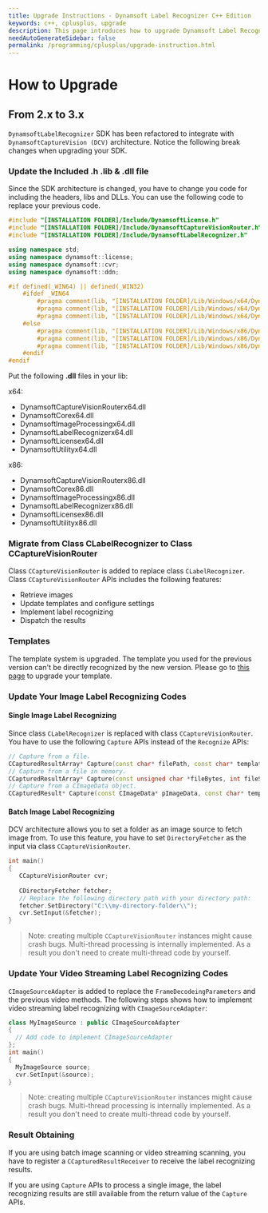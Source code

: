 ```yaml
---
title: Upgrade Instructions - Dynamsoft Label Recognizer C++ Edition
keywords: c++, cplusplus, upgrade
description: This page introduces how to upgrade Dynamsoft Label Recognizer
needAutoGenerateSidebar: false
permalink: /programming/cplusplus/upgrade-instruction.html
---
```


# How to Upgrade

## From 2.x to 3.x

`DynamsoftLabelRecognizer` SDK has been refactored to integrate with `DynamsoftCaptureVision (DCV)` architecture. Notice the following break changes when upgrading your SDK.

### Update the Included .h .lib & .dll file

Since the SDK architecture is changed, you have to change you code for including the headers, libs and DLLs. You can use the following code to replace your previous code.

```cpp
#include "[INSTALLATION FOLDER]/Include/DynamsoftLicense.h"
#include "[INSTALLATION FOLDER]/Include/DynamsoftCaptureVisionRouter.h"
#include "[INSTALLATION FOLDER]/Include/DynamsoftLabelRecognizer.h"

using namespace std;
using namespace dynamsoft::license;
using namespace dynamsoft::cvr;
using namespace dynamsoft::ddn;

#if defined(_WIN64) || defined(_WIN32)
    #ifdef _WIN64
        #pragma comment(lib, "[INSTALLATION FOLDER]/Lib/Windows/x64/DynamsoftLicensex64.lib")
        #pragma comment(lib, "[INSTALLATION FOLDER]/Lib/Windows/x64/DynamsoftCaptureVisionRouterx64.lib")
        #pragma comment(lib, "[INSTALLATION FOLDER]/Lib/Windows/x64/DynamsoftLabelRecognizerx64.lib")
    #else
        #pragma comment(lib, "[INSTALLATION FOLDER]/Lib/Windows/x86/DynamsoftLicensex86.lib")
        #pragma comment(lib, "[INSTALLATION FOLDER]/Lib/Windows/x86/DynamsoftCaptureVisionRouterx86.lib")
        #pragma comment(lib, "[INSTALLATION FOLDER]/Lib/Windows/x86/DynamsoftLabelRecognizerx86.lib")
    #endif
#endif
```

Put the following **.dll** files in your lib:

x64:

* DynamsoftCaptureVisionRouterx64.dll
* DynamsoftCorex64.dll
* DynamsoftImageProcessingx64.dll
* DynamsoftLabelRecognizerx64.dll
* DynamsoftLicensex64.dll
* DynamsoftUtilityx64.dll

x86:

* DynamsoftCaptureVisionRouterx86.dll
* DynamsoftCorex86.dll
* DynamsoftImageProcessingx86.dll
* DynamsoftLabelRecognizerx86.dll
* DynamsoftLicensex86.dll
* DynamsoftUtilityx86.dll

### Migrate from Class CLabelRecognizer to Class CCaptureVisionRouter

Class `CCaptureVisionRouter` is added to replace class `CLabelRecognizer`. Class `CCaptureVisionRouter` APIs includes the following features:

* Retrieve images
* Update templates and configure settings
* Implement label recognizing
* Dispatch the results

### Templates

The template system is upgraded. The template you used for the previous version can't be directly recognized by the new version. Please go to [this page]() to upgrade your template.

### Update Your Image Label Recognizing Codes

#### Single Image Label Recognizing

Since class `CLabelRecognizer` is replaced with class `CCaptureVisionRouter`. You have to use the following `Capture` APIs instead of the `Recognize` APIs:

```cpp
// Capture from a file.
CCapturedResultArray* Capture(const char* filePath, const char* templateName="");
// Capture from a file in memory.
CCapturedResultArray* Capture(const unsigned char *fileBytes, int fileSize, const char* templateName="");
// Capture from a CImageData object.
CCapturedResult* Capture(const CImageData* pImageData, const char* templateName="");
```

#### Batch Image Label Recognizing

DCV architecture allows you to set a folder as an image source to fetch image from. To use this feature, you have to set `DirectoryFetcher` as the input via class `CCaptureVisionRouter`.

```cpp
int main()
{
   CCaptureVisionRouter cvr;
 
   CDirectoryFetcher fetcher;
   // Replace the following directory path with your directory path:
   fetcher.SetDirectory("C:\\my-directory-folder\\");
   cvr.SetInput(&fetcher);
}
```

>Note: creating multiple `CCaptureVisionRouter` instances might cause crash bugs. Multi-thread processing is internally implemented. As a result you don't need to create multi-thread code by yourself.

### Update Your Video Streaming Label Recognizing Codes

`CImageSourceAdapter` is added to replace the `FrameDecodeingParameters` and the previous video methods. The following steps shows how to implement video streaming label recognizing with `CImageSourceAdapter`:

```cpp
class MyImageSource : public CImageSourceAdapter 
{
  // Add code to implement CImageSourceAdapter
};
int main()
{
  MyImageSource source;
  cvr.SetInput(&source);
}
```

>Note: creating multiple `CCaptureVisionRouter` instances might cause crash bugs. Multi-thread processing is internally implemented. As a result you don't need to create multi-thread code by yourself.

### Result Obtaining

If you are using batch image scanning or video streaming scanning, you have to register a `CCapturedResultReceiver` to receive the label recognizing results.

If you are using `Capture` APIs to process a single image, the label recognizing results are still available from the return value of the `Capture` APIs.
